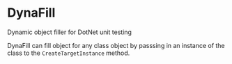 # DynaFill
Dynamic object filler for DotNet unit testing

DynaFill can fill object for any class object by passsing in an instance of the class to the `CreateTargetInstance` method.
